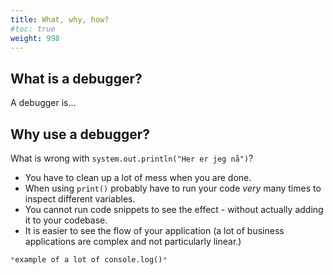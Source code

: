 ```yaml
---
title: What, why, how?
#toc: true
weight: 998
---
```


## What is a debugger?

A debugger is...


## Why use a debugger? 

What is wrong with `system.out.println("Her er jeg nå")`?

- You have to clean up a lot of mess when you are done.
- When using `print()` probably have to run your code *very* many times to inspect different variables.
- You cannot run code snippets to see the effect - without actually adding it to your codebase. 
- It is easier to see the flow of your application (a lot of business applications are complex and not particularly linear.)


```python
*example of a lot of console.log()*
```

